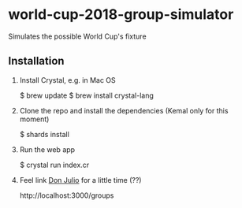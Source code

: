 # world-cup-2018-group-simulator
Simulates the possible World Cup's fixture

## Installation

1. Install Crystal, e.g. in Mac OS

    $ brew update
    $ brew install crystal-lang

2. Clone the repo and install the dependencies (Kemal only for this moment)

    $ shards install

3. Run the web app

    $ crystal run index.cr

3. Feel link [Don Julio](https://en.wikipedia.org/wiki/Julio_Grondona) for a little time (??)

    http://localhost:3000/groups
